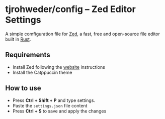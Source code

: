 # tjrohweder/config – Zed Editor Settings

A simple comfiguration file for [Zed](https://zed.dev/), a fast, free and open-source file editor built in [Rust](https://www.rust-lang.org/).

## Requirements

- Install Zed following the [website](https://zed.dev/download) instructions
- Install the Catppuccin theme

## How to use

- Press **Ctrl + Shift + P** and type settings.
- Paste the `settings.json` file content
- Press **Ctrl + S** to save and apply the changes
